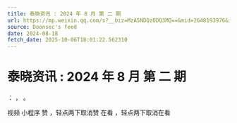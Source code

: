 ```yaml
---
title: 泰晓资讯 : 2024 年 8 月 第 二 期
url: https://mp.weixin.qq.com/s?__biz=MzA5NDQzODQ3MQ==&mid=2648193976&idx=1&sn=9c9b3abd812517ef2dbbc71dfaea5253
source: Doonsec's feed
date: 2024-08-18
fetch_date: 2025-10-06T18:01:22.562310
---
```


# 泰晓资讯 : 2024 年 8 月 第 二 期

：
，
。

视频
小程序
赞
，轻点两下取消赞
在看
，轻点两下取消在看